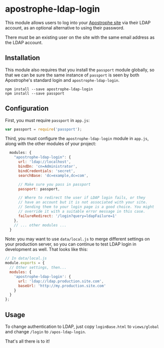 # apostrophe-ldap-login

This module allows users to log into your [Apostrophe site](http://apostrophenow.org) via their LDAP account, as an optional alternative to using their password.

There must be an existing user on the site with the same email address as the LDAP account.

## Installation

This module also requires that you install the `passport` module globally, so that we can be sure the same instance of `passport` is seen by both Apostrophe's standard login and `apostrophe-ldap-login`.

```
npm install --save apostrophe-ldap-login
npm install --save passport
```

## Configuration

First, you must require `passport` in `app.js`:

```javascript
var passport = require('passport');
```

Third, you must configure the `apostrophe-ldap-login` module in `app.js`, along with the other modules of your project:

```javascript
  modules: {
    "apostrophe-ldap-login": {
      url: 'ldap://localhost',
      bindDn: 'cn=Administrator',
      bindCredentials: 'secret',
      searchBase: 'dc=example,dc=com',

      // Make sure you pass in passport
      passport: passport,

      // Where to redirect the user if LDAP login fails, or they
      // have an account but it is not associated with your site.
      // Sending them to your login page is a good choice. You might
      // override it with a suitable error message in this case.
      failureRedirect: '/login?query=ldapFailure=1'
    },
    // ... other modules ...
  }
```

Note: you may want to use `data/local.js` to merge different settings on your production server, so you can continue to test LDAP login in development as well. That looks like this:

```javascript
// In data/local.js
module.exports = {
  // Other settings, then...
  modules: {
    'apostrophe-ldap-login': {
      url: 'ldap://ldap.production.site.com',
      baseUrl: 'http://my.production.site.com'
    }
  }
};
```

## Usage

To change authentication to LDAP, just copy `loginBase.html` to `views/global` and change `/login` to `/apos-ldap-login`.

That's all there is to it!
